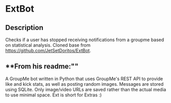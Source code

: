 # ExtBot

## **Description**

Checks if a user has stopped receiving notifications from a groupme based on statistical analysis.  Cloned base from https://github.com/JetSetDoritos/ExtBot.

## **From his readme:""
A GroupMe bot written in Python that uses GroupMe's REST API to provide like and kick stats, as well as posting random images.  Messages are stored using SQLite.  Only image/video URLs are saved rather than the actual media to use minimal space.  Ext is short for Extras :)
